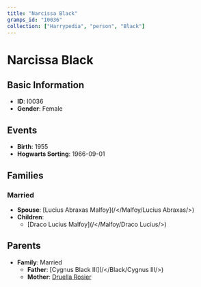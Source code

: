 ```yaml
---
title: "Narcissa Black"
gramps_id: "I0036"
collection: ["Harrypedia", "person", "Black"]
---
```


# Narcissa Black

## Basic Information

- **ID**: I0036
- **Gender**: Female

## Events

- **Birth**: 1955
- **Hogwarts Sorting**: 1966-09-01

## Families

### Married

- **Spouse**: [Lucius Abraxas Malfoy](/</Malfoy/Lucius Abraxas/>)
- **Children**:
  - [Draco Lucius Malfoy](/</Malfoy/Draco Lucius/>)

## Parents

- **Family**: Married
  - **Father**: [Cygnus Black III](/</Black/Cygnus III/>)
  - **Mother**: [Druella Rosier](//Rosier/Druella/)

